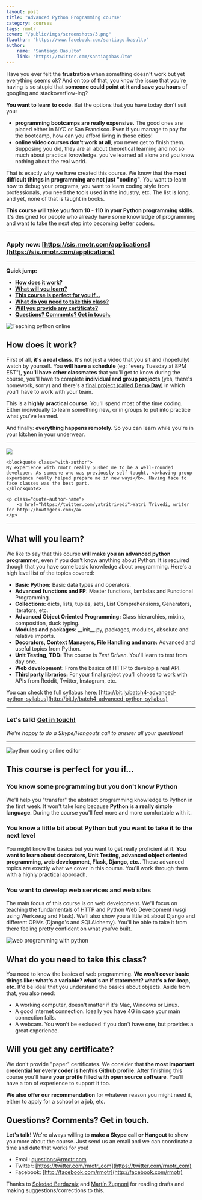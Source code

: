 ```yaml
---
layout: post
title: "Advanced Python Programming course"
category: courses
tags: rmotr
cover: "/public/imgs/screenshots/3.png"
fbauthor: "https://www.facebook.com/santiago.basulto"
author:
    name: "Santiago Basulto"
    link: "https://twitter.com/santiagobasulto"
---
```


Have you ever felt the **frustration** when something doesn't work but yet everything seems ok? And on top of that, you know the issue that you're having is so stupid that **someone could point at it and save you hours** of googling and stackoverflow-ing?

**You want to learn to code**. But the options that you have today don't suit you:

* **programming bootcamps are really expensive.** The good ones are placed either in NYC or San Francisco. Even if you manage to pay for the bootcamp, how can you afford living in those cities!
* **online video courses don't work at all**, you never get to finish them. Supposing you did, they are all about theoretical learning and not so much about practical knowledge. you've learned all alone and you know nothing about the real world.

That is exactly why we have created this course. We know that **the most difficult things in programming are not just "coding"**. You want to learn how to debug your programs, you want to learn coding style from professionals, you need the tools used in the industry, etc. The list is long, and yet, none of that is taught in books.

**This course will take you from 10 - 110 in your Python programming skills.** It's designed for people who already have some knowledge of programming and want to take the next step into becoming better coders.

* * * * * *

### Apply now: [https://sis.rmotr.com/applications](https://sis.rmotr.com/applications)

* * * * * *

**Quick jump:**

* **[How does it work?](#how-does-it-work)**
* **[What will you learn?](#what-will-you-learn)**
* **[This course is perfect for you if...](#this-course-is-perfect-for-you-if)**
* **[What do you need to take this class?](#what-do-you-need-to-take-this-class)**
* **[Will you provide any certificate?](#will-you-provide-any-certificate)**
* **[Questions? Comments? Get in touch.](#get-in-touch)**

![Teaching python online](/public/imgs/screenshots/1.png)

<h2 id="how-does-it-work">How does it work?</h2>

First of all, **it's a real class**. It's not just a video that you sit and (hopefully) watch by yourself. You **will have a schedule** (eg: "every Tuesday at 8PM EST"), **you'll have other classmates** that you'll get to know during the course, you'll have to complete **individual and group projects** (yes, there's homework, sorry) and there's a [final project (called **Demo Day**)](/announcements/2015/03/10/introducing-demo-day/) in which you'll have to work with your team.

This is a **highly practical course**. You'll spend most of the time coding. Either individually to learn something new, or in groups to put into practice what you've learned.

And finally: **everything happens remotely.** So you can learn while you're in your kitchen in your underwear.

* * * * *

<div>
    <img src="https://pbs.twimg.com/profile_images/204022360/yatz_cropped_200x200.PNG" class="quote-author-picture">

    <blockquote class="with-author">
    My experience with rmotr really pushed me to be a well-rounded developer. As someone who was previously self-taught, <b>having group experience really helped prepare me in new ways</b>. Having face to face classes was the best part.
    </blockquote>

    <p class="quote-author-name">
        <a href="https://twitter.com/yatritrivedi">Yatri Trivedi, writer for http://howtogeek.com</a>
    </p>
</div>

* * * * *

<h2 id="what-will-you-learn">What will you learn?</h2>

We like to say that this course **will make you an advanced python programmer**, even if you don't know anything about Python. It is required though that you have some basic knowledge about programming. Here's a high level list of the topics covered:

* **Basic Python:** Basic data types and operators.
* **Advanced functions and FP:** Master functions, lambdas and Functional Programming.
* **Collections:** dicts, lists, tuples, sets, List Comprehensions, Generators, Iterators, etc.
* **Advanced Object Oriented Programming:** Class hierarchies, mixins, composition, duck typing.
* **Modules and packages**: \_\_init\_\_.py, packages, modules, absolute and relative imports.
* **Decorators, Context Managers, File Handling and more:** Advanced and useful topics from Python.
* **Unit Testing, TDD:** The course is _Test Driven_. You'll learn to test from day one.
* **Web development:** From the basics of HTTP to develop a real API.
* **Third party libraries:** For your final project you'll choose to work with APIs from Reddit, Twitter, Instagram, etc.

You can check the full syllabus here: [http://bit.ly/batch4-advanced-python-syllabus](http://bit.ly/batch4-advanced-python-syllabus)

* * * * * *

### Let's talk! [Get in touch!](#get-in-touch)

_We're happy to do a Skype/Hangouts call to answer all your questions!_

* * * * * *

![python coding online editor](/public/imgs/screenshots/2.png)

<h2 id="this-course-is-perfect-for-you-if">This course is perfect for you if...</h2>

### You know some programming but you don't know Python

We'll help you "transfer" the abstract programming knowledge to Python in the first week. It won't take long because **Python is a really simple language**. During the course you'll feel more and more comfortable with it.

### You know a little bit about Python but you want to take it to the next level

You might know the basics but you want to get really proficient at it. **You want to learn about decorators, Unit Testing, advanced object oriented programming, web development, Flask, Django, etc.**. These advanced topics are exactly what we cover in this course. You'll work through them with a highly practical approach.

### You want to develop web services and web sites

The main focus of this course is on web development. We'll focus on teaching the fundamentals of HTTP and Python Web Development (wsgi using Werkzeug and Flask). We'll also show you a little bit about Django and different ORMs (Django's and SQLAlchemy). You'll be able to take it from there feeling pretty confident on what you've built.

![web programming with python](/public/imgs/screenshots/4.png)

<h2 id="what-do-you-need-to-take-this-class">What do you need to take this class?</h2>

You need to know the basics of web programming. **We won't cover basic things like: what's a variable? what's an if statement? what's a for-loop, etc**. It'd be ideal that you understand the basics about objects. Aside from that, you also need:

* A working computer, doesn't matter if it's Mac, Windows or Linux.
* A good internet connection. Ideally you have 4G in case your main connection fails.
* A webcam. You won't be excluded if you don't have one, but provides a great experience.

<h2 id="will-you-provide-any-certificate">Will you get any certificate?</h2>

We don't provide "paper" certificates. We consider that **the most important credential for every coder is her/his Github profile**. After finishing this course you'll have **your profile filled with open source software**. You'll have a ton of experience to support it too.

**We also offer our recommendation** for whatever reason you might need it, either to apply for a school or a job, etc.


<h2 id="get-in-touch">Questions? Comments? Get in touch.</h2>

**Let's talk!** We're always willing to **make a Skype call or Hangout** to show you more about the course. Just send us an email and we can coordinate a time and date that works for you!

* Email: [questions@rmotr.com](mailto:questions@rmotr.com)
* Twitter: [https://twitter.com/rmotr_com](https://twitter.com/rmotr_com)
* Facebook: [http://facebook.com/rmotr](http://facebook.com/rmotr)

Thanks to [Soledad Berdazaiz](https://medium.com/@soledad_berdazaiz/) and [Martín Zugnoni](https://twitter.com/martinzugnoni) for reading drafts and making suggestions/corrections to this.

